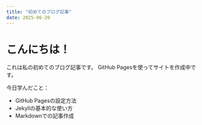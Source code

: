 ```yaml
---
title: "初めてのブログ記事"
date: 2025-06-20
---
```


# こんにちは！

これは私の初めてのブログ記事です。
GitHub Pagesを使ってサイトを作成中です。

今日学んだこと：
- GitHub Pagesの設定方法
- Jekyllの基本的な使い方
- Markdownでの記事作成
